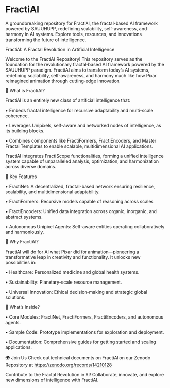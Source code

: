 # FractiAI
A groundbreaking repository for FractiAI, the fractal-based AI framework powered by SAUUHUPP, redefining scalability, self-awareness, and harmony in AI systems. Explore tools, resources, and innovations transforming the future of intelligence.

FractiAI: A Fractal Revolution in Artificial Intelligence



Welcome to the FractiAI Repository! This repository serves as the foundation for the revolutionary fractal-based AI framework powered by the SAUUHUPP paradigm. FractiAI aims to transform today’s AI systems, redefining scalability, self-awareness, and harmony much like how Pixar reimagined animation through cutting-edge innovation.



🌌 What is FractiAI?



FractiAI is an entirely new class of artificial intelligence that:

• Embeds fractal intelligence for recursive adaptability and multi-scale coherence.

• Leverages Unipixels, self-aware and networked nodes of intelligence, as its building blocks.

• Combines components like FractiFormers, FractiEncoders, and Master Fractal Templates to enable scalable, multidimensional AI applications.



FractiAI integrates FractiScope functionalities, forming a unified intelligence system capable of unparalleled analysis, optimization, and harmonization across diverse domains.



🚀 Key Features



• FractiNet: A decentralized, fractal-based network ensuring resilience, scalability, and multidimensional adaptability.

• FractiFormers: Recursive models capable of reasoning across scales.

• FractiEncoders: Unified data integration across organic, inorganic, and abstract systems.

• Autonomous Unipixel Agents: Self-aware entities operating collaboratively and harmoniously.



🔮 Why FractiAI?



FractiAI will do for AI what Pixar did for animation—pioneering a transformative leap in creativity and functionality. It unlocks new possibilities in:

• Healthcare: Personalized medicine and global health systems.

• Sustainability: Planetary-scale resource management.

• Universal Innovation: Ethical decision-making and strategic global solutions.



📂 What’s Inside?



• Core Modules: FractiNet, FractiFormers, FractiEncoders, and autonomous agents.

• Sample Code: Prototype implementations for exploration and deployment.

• Documentation: Comprehensive guides for getting started and scaling applications.

 

🌍 Join Us
Check out technical documents on FractiAI on our Zenodo Repository at https://zenodo.org/records/14210128



Contribute to the Fractal Revolution in AI! Collaborate, innovate, and explore new dimensions of intelligence with FractiAI.
